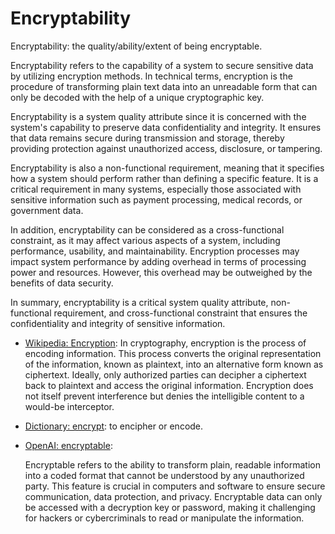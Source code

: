 # Encryptability

Encryptability: the quality/ability/extent of being encryptable.

<div data-chatgpt-prompt="explain encryptability (system quality attribute, cross-functional constraint, non-functional requirement)">Encryptability refers to the capability of a system to secure sensitive data by utilizing encryption methods. In technical terms, encryption is the procedure of transforming plain text data into an unreadable form that can only be decoded with the help of a unique cryptographic key.

Encryptability is a system quality attribute since it is concerned with the system's capability to preserve data confidentiality and integrity. It ensures that data remains secure during transmission and storage, thereby providing protection against unauthorized access, disclosure, or tampering.

Encryptability is also a non-functional requirement, meaning that it specifies how a system should perform rather than defining a specific feature. It is a critical requirement in many systems, especially those associated with sensitive information such as payment processing, medical records, or government data.

In addition, encryptability can be considered as a cross-functional constraint, as it may affect various aspects of a system, including performance, usability, and maintainability. Encryption processes may impact system performance by adding overhead in terms of processing power and resources. However, this overhead may be outweighed by the benefits of data security.

In summary, encryptability is a critical system quality attribute, non-functional requirement, and cross-functional constraint that ensures the confidentiality and integrity of sensitive information.</div>

* [Wikipedia: Encryption](https://wikipedia.org/wiki/Encryption): In cryptography, encryption is the process of encoding information. This process converts the original representation of the information, known as plaintext, into an alternative form known as ciphertext. Ideally, only authorized parties can decipher a ciphertext back to plaintext and access the original information. Encryption does not itself prevent interference but denies the intelligible content to a would-be interceptor. 

* [Dictionary: encrypt](https://www.dictionary.com/browse/encrypt): to encipher or encode.

* [OpenAI: encryptable](https:://openai.com): <div data-chatgpt-prompt="define encryptable (computers and software)">Encryptable refers to the ability to transform plain, readable information into a coded format that cannot be understood by any unauthorized party. This feature is crucial in computers and software to ensure secure communication, data protection, and privacy. Encryptable data can only be accessed with a decryption key or password, making it challenging for hackers or cybercriminals to read or manipulate the information.</div>
